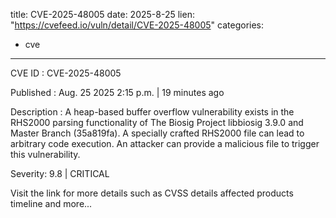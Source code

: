  
title: CVE-2025-48005
date: 2025-8-25
lien: "https://cvefeed.io/vuln/detail/CVE-2025-48005"
categories:
  - cve
---

CVE ID : CVE-2025-48005

Published :  Aug. 25
2025
2:15 p.m. | 19 minutes ago

Description : A heap-based buffer overflow vulnerability exists in the RHS2000 parsing functionality of The Biosig Project libbiosig 3.9.0 and Master Branch (35a819fa). A specially crafted RHS2000 file can lead to arbitrary code execution. An attacker can provide a malicious file to trigger this vulnerability.

Severity: 9.8 | CRITICAL

Visit the link for more details
such as CVSS details
affected products
timeline
and more...
